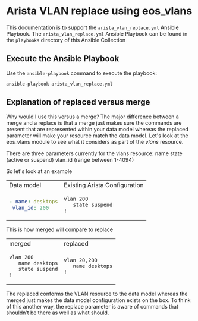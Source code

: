 # Arista VLAN replace using eos_vlans

This documentation is to support the `arista_vlan_replace.yml` Ansible Playbook. The `arista_vlan_replace.yml` Ansible Playbook can be found in the `playbooks` directory of this Ansible Collection

## Execute the Ansible Playbook

Use the `ansible-playbook` command to execute the playbook:

```
ansible-playbook arista_vlan_replace.yml
```

##  Explanation of replaced versus merge

Why would I use this versus a merge?  The major difference between a merge and a replace is that a merge just makes sure the commands are present that are represented within your data model whereas the replaced parameter will make your resource match the data model.  Let's look at the eos_vlans module to see what it considers as part of the *vlans* resource.

There are three parameters currently for the vlans resource:
name
state (active or suspend)
vlan_id (range between 1-4094)

So let's look at an example

<table>
<tr>
<td>
Data model
</td>
<td>
Existing Arista Configuration
</td>
</tr>
<tr>
<td>

```yaml
- name: desktops
 vlan_id: 200
```
</td>
<td>

```
vlan 200
   state suspend
!
```
</td>
</tr>
</table>

This is how merged will compare to replace

<table>
<tr>
<td>
merged
</td>
<td>
replaced
</td>
</tr>
<tr>
<td>

```
vlan 200
   name desktops
   state suspend
!
```
</td>
<td>

```
vlan 20,200
   name desktops
!
```
</td>
</tr>
</table>

The replaced conforms the VLAN resource to the data model whereas the merged just makes the data model configuration exists on the box.  To think of this another way, the replace parameter is aware of commands that shouldn’t be there as well as what should.
